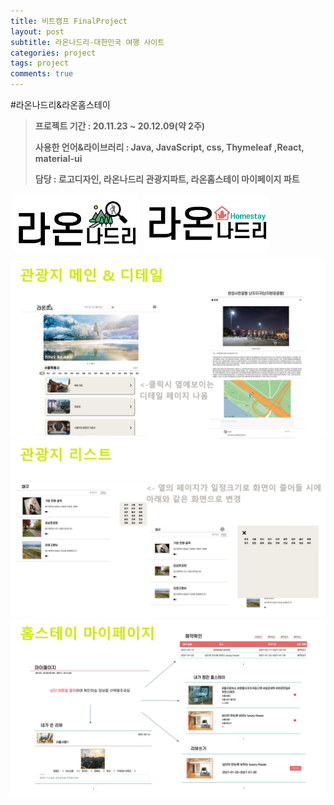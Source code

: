 ```yaml
---
title: 비트캠프 FinalProject
layout: post
subtitle: 라온나드리-대한민국 여행 사이트
categories: project
tags: project
comments: true
---
```


#라온나드리&라온홈스테이

>**프로젝트 기간 : 20.11.23 ~ 20.12.09(약 2주)**
>
>**사용한 언어&라이브러리 : Java, JavaScript, css, Thymeleaf ,React, material-ui**
>
>__담당 : 로고디자인, 라온나드리 관광지파트, 라온홈스테이 마이페이지 파트__


&nbsp;<img src="/assets/logo_color.png" width="40%">
&nbsp;<img src="/assets/logo_Homestay_color1.png" width="40%">

![슬라이드1](/assets/슬라이드1_2m4pm8kal.JPG)
![슬라이드2](/assets/슬라이드2_ryd7imtva.JPG)
![슬라이드3](/assets/슬라이드3_kjspfrjdi.JPG)
